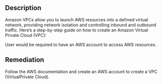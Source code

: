## Description

Amazon VPCs allow you to launch AWS resources into a defined virtual network, providing network isolation and controlling inbound and outbound traffic. Here’s a step-by-step guide on how to create an Amazon Virtual Private Cloud (VPC):

User would be required to have an AWS account to access AWS resources.

## Remediation

Follow the AWS documentation and create an AWS account to create a VPC (VirtualPrivate Cloud).
